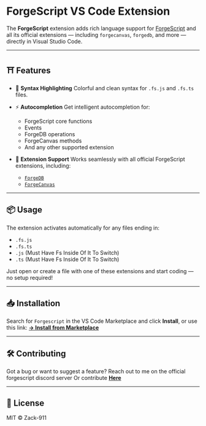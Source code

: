 # ForgeScript VS Code Extension

The **ForgeScript** extension adds rich language support for [ForgeScript](https://github.com/tryforge/ForgeScript) and all its official extensions — including `forgecanvas`, `forgedb`, and more — directly in Visual Studio Code.

---

## ⛩ Features

- 🔹 **Syntax Highlighting**
  Colorful and clean syntax for `.fs.js` and `.fs.ts` files.

- ⚡ **Autocompletion**
  Get intelligent autocompletion for:
  - ForgeScript core functions
  - Events
  - ForgeDB operations
  - ForgeCanvas methods
  - And any other supported extension

- 🚀 **Extension Support**
  Works seamlessly with all official ForgeScript extensions, including:
  - [`ForgeDB`](https://github.com/tryforge/forgedb)
  - [`ForgeCanvas`](https://github.com/tryforge/forgecanvas)

---

## 📦 Usage

The extension activates automatically for any files ending in:

- `.fs.js`
- `.fs.ts`
- `.js` (Must Have Fs Inside Of It To Switch)
- `.ts` (Must Have Fs Inside Of It To Switch)

Just open or create a file with one of these extensions and start coding — no setup required!

---

## 📥 Installation

Search for `Forgescript` in the VS Code Marketplace and click **Install**, or use this link:
**[→ Install from Marketplace](https://marketplace.visualstudio.com/items?itemName=Zack-911.forgescript-extension)**

---

## 🛠️ Contributing

Got a bug or want to suggest a feature? Reach out to me on the official forgescript discord server Or contribute **[Here](https://github.com/zack-911/forgevsc)**

---

## 📜 License

MIT © Zack-911
